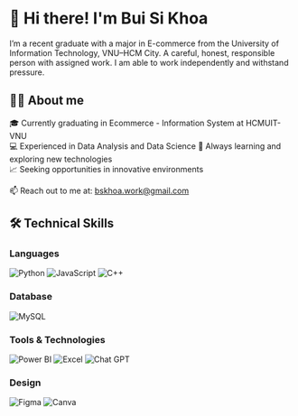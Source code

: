 # 👋 Hi there! I'm Bui Si Khoa

I’m a recent graduate with a major in E-commerce from the University of Information Technology, VNU–HCM City. A careful, honest, responsible person with assigned work. I am able to work independently and withstand pressure.
## 👨‍💻 About me

🎓 Currently graduating in Ecommerce - Information System at HCMUIT-VNU  
💻 Experienced in Data Analysis and Data Science
🌱 Always learning and exploring new technologies  
📈 Seeking opportunities in innovative environments  

📫 Reach out to me at: bskhoa.work@gmail.com

## 🛠️ Technical Skills

### Languages

![Python](https://img.shields.io/badge/python-3670A0?style=for-the-badge&logo=python&logoColor=ffdd54)
![JavaScript](https://img.shields.io/badge/javascript-%23323330.svg?style=for-the-badge&logo=javascript&logoColor=%23F7DF1E)
![C++](https://img.shields.io/badge/c++-%2300599C.svg?style=for-the-badge&logo=c%2B%2B&logoColor=white)

### Database

![MySQL](https://img.shields.io/badge/mysql-4479A1.svg?style=for-the-badge&logo=mysql&logoColor=white)

### Tools & Technologies
![Power BI](https://img.shields.io/badge/Power%20BI-F2C811?style=for-the-badge&logo=data%3Aimage%2Fjpeg%3Bbase64%2C%2F9j%2F4AAQSkZJRgABAQAAAQABAAD%2F2wCEAAkGBwgNCAgHDQcICAcHCA0HBwcHBw8IDQcNFREWFxURExUYHSggGBolHhMTIjEhLyk3Oi4uFx8zODYtNzQ5MysBCgoKDQ0NFQ0NFTcZFR8rKy0rNys3NysrKzcrKysrNys3Kys3Ky0yKy0rNys3Ky0tKysrLi0rKzc3Kys3LS8tN%2F%2FAABEIAOEA4QMBEQACEQEDEQH%2FxAAbAAEBAAMBAQEAAAAAAAAAAAAAAQMFBgQCB%2F%2FEADsQAQAAAwQECggGAwEAAAAAAAABAgMEBRFxMTNzsQYHExU0U1SBk8MSFCMycpKywiFBUVWU0SJhgyX%2FxAAbAQEBAAIDAQAAAAAAAAAAAAAAAQQFAgMGB%2F%2FEADcRAQABAQQFCwMDBAMAAAAAAAABAgMEBTERMkKBwRITFDRDUVJTgpGxFUFyIXHCIiMzYaHR4f%2FaAAwDAQACEQMRAD8A%2FcQAAAAAAAAAAAAAAcrfHCCvy09ChNCnTpTRkmrejCaapGGnDHRB5i%2F4vac5Nnd50RH6afvP%2FjZ2F0p5MVWn6y1XO14dur%2FO1v1C9%2BbLJ6PZeE52vDt1f5z6he%2FNk6PZeFOd7w7dX%2Bc%2BoXvzZOj2XhOd7x7dX%2Bc%2BoXvzZOj2XhTne8e3V%2FnX6he%2FNk6PZeE53vHt1f5z6he%2FNk6PZeE53vHt1f5z6he%2FNk6PZeFko37eUk0JvW5qkMfxkrSwnlmc7PFL3ROnl6f3carrZTGjk6HYXReElqs0K8JfQnhHk61PHH0Jv6equV7pvNlFpH6TlP8Apqraymyq5Mvay3UAAAAAAAAAAAAAAAAA%2BZ4%2F4zR%2FOEsYpVlKxm%2FNIaIZPnUZPQioYgiqAAgAIo6jgRNHC3S4%2FwCMI0ZoQ%2FSMfT%2FqD0WAzP8Adj7f08Wuv%2BxP78HUPQtcAAAAAAAAAAAAAAAAA%2BanuTfDFxqylYzfmcNEMnzyMnoRQABAATFRAAdRwI02%2FwD4%2Fe9DgOdr6f5Ndf8AY38HUvRNcAAAAAAAAAAAAAAAAA%2BanuTfDFxqylYzfmUNEMnzyMnoRQABFEAAUQHUcB9Nvyofe9BgOdr6f5Ndf9jfwdU9E1wAAAAAAAAAAAAAAAAD5qe5N8MXGrKVjN%2BYw0QyfPIyehFBRAAFEABAdTwG02%2FKh970GA52vp%2Fk12IbG%2Fg6p6JrgAAAAAAAAAAAAAAAAHzU9yb4Y7nGrKVjN%2BYQ0QyfPYyehFABRAQAEAB1PAbTeGVD73ocB7X0%2FwAmuxDY38HVvQtcAAAAAAAAAAAAAAAAA%2BanuTfDHclWUrGb8vhohk%2Bexk9CYgYqIACAAAijquAum8MqH3vQYDna%2Bni12IbG%2Fg6t6FrgAAAAAAAAAAAHhvK2RpSyyS4crPDHGMMfQh%2BrWYjfZsIiiz15%2FwCHfY2XLnTOTTzWmvGOMa9XHaRg89VebeqdM2k%2B7MiimPsnL1uuq%2BLFOkW3jn3leRT3Jy9brqvixTpFt4595ORT3HL1uuq%2BLMdItvHPvJyKe5OXrddV8WJz9t4595XkU9zz8jS6qn4cHTohz0z3nJUuqp%2BHANMpGjS6qn4cDQaZ72vvCxyQkjWkh6Po%2B%2FJDRh%2BsHCafvDtornKWtcHagCiAA6rgJpvDKh970GBdr6eLX4hsb%2BDrHoWtAAAAAAAAAAAAaO%2Bukw2UN8XmcY6xH7R8yzrtqb2vapkAIKAiCAYgiKw2rUVtnNuSclpzhoHBkoACKArq%2BAem8MqHmN%2FgXa%2Bni12IbG%2Fg6x6FrQAAAAAAAAAAAGivvpMNlLvi8xjHWI%2FGPmWfdtTe17VsgBMUExAxBEVAQGK1aits5tyS5U5w0DgyEUAQUB1fAPTeGVDzHoMCztfTxa7ENjfwda9A1oAAAAAAAAAAADQ330mGyl3xeYxjrEfjHzLPu2pva9qmQgAJiioCAAiKxWrUVtnNuJWnOHPuLJAFEAB1fALTeOVDzG%2FwLO19PFrsQ2N%2FB1z0DWgAAAAAAAAAAANBfnSYbGXfF5jGOsR%2BMfMs%2B7am9r2qZCIqAgAIigIDFatRW2c25HKnOGgGQgAIAo6zgDpvHKh5jfYH2vp4tdiGxv4Ouega0AAAAAAAAAAABoL96VLsZd8Xl8Y6xH4x8yz7rqb2tapkgICIAqAgArDao%2BwrbObci05w0OIyEBFAAHW8AdN45UPMb7A%2B19PFrsQ2N%2FB1z0DWgAAAAAAAAAAAOfv7pUuxl3xeXxnrMfjHzLYXXU3tbi1TITFFMQQAVATFBAYrVH2NbZzbhac4aBWQAAmIAOt4AabxyoeY3%2BB9r6eLXYhsb%2BDr2%2Fa0AAAAAB8VZ4SyTTx0Swxw%2FV12tpFnRNc%2FZaY0zoaqrWnmjGMZo%2FDCOEINBa29dpOmqf8ApmU0xGTHi6dKhpVMU0hiaREAEQfFSlJNCMIwhj%2BU0IfjBwqopqj9XKJmGtnljLNNLHTLHDNg1RomYlkROmNL5cVQDEExQYrVqKuzm3DlTnDQuTvQAEUAdbxf6bxyoeY32B9r6eLXYhsb%2BDsG%2Fa0AAAAAB57dqJ85d8GJfv8ABVu%2BYdllrw1TQMsBEAAERQBBAa6166fu3QYNrryyKNWGHF1uSIIKAxWrU1dnNuFpzhoXJ3ooAgCjruL%2FAE3llQ8xvcE7X08WuxDY38HYN%2B1oAAAAADz2%2Fo8%2Bcu%2BDEv3V6t3zDssteGpefZYAggoAgiAKINZa9dP3boMK115d9GrDC63MBMQMUGG1amrs5tyw5U5w0Lm7gBRAAddxfabyys%2FmN9gna%2Bni12IbG%2Fg7FvmtAAAAAAee39Hnzl3wYd%2F6vVu%2BYdllrw1Dz7MAEEARQEQAEGsteun7t0GHa68sijVhhdbkIICYisVp1NXZzbiM1jNona7kxABBUUdhxe6byys%2FmN7gna%2Bni1uIbG%2Fg7FvmtAAAAAAee8Ojz5y%2FVBh3%2Fq9W75h2WWvDUPPMxEUAQQABBBRBrLXrp%2B7dBh2uvLvo1YYXW5piCAYorFadTV2c25YzWM2hdruARQBAdhxeabyys%2FmN7gna%2Bni1uIbG%2Fg7JvmtAAAAAAea8Ojz5y%2FVBh4h1erd8w7bHXhqHnWYIIAggogAgCDWWyPtp%2B7dBiWmvLIo1YYXW5JiipiCAxWnU1dnNuWM1jNonc7gEABAdjxeabyys%2FmN7gna%2Bni1uIbG%2Fg7JvmtAAAAAAea8ejz5y%2FVBhYh1erd8w7bHXhp3nWYIIKIIAgAiADWWyPt6ndugxLTWlkUasMGLrc0ABEGK0x9jV2c25YzhYzaJ3u4BFAExB2PF3pvPKz%2BY3uC9r6eLW4hsb%2BDs29a0AAAAAB5rx6NUzl%2BqDCxDq1W75h22OvDTPOM0QQBABEABFQGrtmvqd26DEtNaWRRqwwuDkiBiKgMVp1NXZzbljOFjNone7RRMQAQHZcXWm88rP5je4L2np4tbiGxv4Ozb1rQAAAAAHmvLo1TOX6oMLEerVbvmHbY68NK80zQEQAEVAEAEFau2a%2Bp3boMS01pd9GrDDi4OaAAmKDFaY%2Bxq7ObctOcLGbRMl2gIAomIOy4udN55WfzG8wXtN3FrsR2N%2FB2jetYAAAAAA8t5dGqZy%2FVBg4j1ard8w7bHXhpXmmaCiCAIAqIAIg1ds19Tu3QY1prS76NWGBwczFBMQQVitMfY1dnNuWnOFjNo2S7BRABUB2fFzpvPKz%2BY3mC9pu4tbiOxv4O0b1rAAAAAAHlvLo1TOX6oMHEurVbvmHbY68NI8yzhABBRABEAEQau2a%2Bp3boMa01pZFGrDA4OSYioAgxWnU1dnNucqc4WM2jxZTsBUAUQHZ8XGm88rP5jeYL2m7i1uI7G%2Fg7VvGsAAAAAAeW8%2Bi1M5fqgwcS6tVu%2BYdthrw0jzDPRABAEAEQBRBqrbr6nd9MGNXrS76NWHncXMQQUxBitOpq7ObctOtCxm0bLdgoggKgO04t9N6ZWfzG8wbtN3FrcR2N%2FB2reNYAAAAAA8t59FqZy%2FVBgYl1Wrd8w7bDXho3mGeiACIAoggACDU23X1O7dBj160sijVhgcHMxBAEGK0x9jV2c25yp1oWGjZjsAQBRAdrxbwj%2F6c2H%2BMfV5YR%2FWMOU%2FuDeYNH%2BSf24tZiOxv4O1btrQAAAAAHxVpyzyTU4%2B7PDCLha2dNpRNFWUrTMxOmGkrWC0SzRhCnGpL%2BU9OGOPc8xbYfb2dWiKeVH%2BmdTbUTGehj9VtHUVfDi6eiXjy59nLnKO89VtHUVfDidEvHlz7LzlHenqto6ir4cU6JePLn2Oco7z1W0dRV8OJ0S8eXPsc5R3nqto7PV8OJ0S8eXPsc5R3nqto7PV8OJ0S8eXPsc5R3nqto7PV8OJ0S8eXPsc5R3nqto7PV8OJ0S8eXPsc5R3tZbLvtsa9SaFjtE0scMIwoxjj%2BEGPXcrzNU6LKfZ30W1nFMf1Qwc3W7sVp8GZx6DevKn2cues%2FFBzbbuxWnwZjoN68qfZees%2FFCc227sNp8GY6DevKn2Oes%2FFBzbb%2Bw2nwZk6DevKn2Oes%2FFDFXuy8I0qkIWC0xjGSMIQhQm%2FH8HKm43rlR%2Fan2WLay8UNRzLev7Xbf40zL6HePLly5%2By8cHMt6%2Ftdt%2FjTHRLx5cnP2XjhOZb1%2Fa7b%2FGmOiXjy5OfsvHBzLev7Xbf40x0S8eXK8%2FZeOGSz8Hr3qTwpwu60SRjH368nIyy%2F7jGLnTcbxVOjkTH7%2Fo41XmyiNPKfonB66JLFY4Wb0oVK083LWmrCGEJ54w%2FL%2FUMIQeiul2i72fIzn7tReLabWvlfb7NmynQAAAAAAAAAAAAAAAAAAAAAAAAAAAAAAAA%2F%2FZ&logoColor=black)
![Excel](https://img.shields.io/badge/Excel-217346?style=for-the-badge&logo=data%3Aimage%2Fpng%3Bbase64%2CiVBORw0KGgoAAAANSUhEUgAAAOEAAADhCAMAAAAJbSJIAAAA%2F1BMVEX%2F%2F%2F8AAAAOhkoRXDQbpGYHfT8vxYIAUB7S4NkAgECEvJ%2F7%2FfwfqWoRkFPU7eIAn1sXwXoMbDno9e8mqnCzs7Pg4OD19fXFxcULcz8HNBwKQCLQ5dols3MQhksJeD07yYsETyccZj8JSylXV1fr6%2BuMjIw7OztDeluAgIBJs4KpqakTXTZcqIAzMzNycnIkJCQaGhpISEhmZmbR0dGZmZnCwsItLS0%2BmGhztJFPoXWNwaYjjlfX9OaQz7AAsGqQ3rlSzZW949Gw5810wpxl0qCkzrgFXS6izba01sRkq4UOfkbf7%2BcAfDUzZkk9W0khaUNwloC7z8SnwLI8dVWMrJq%2FPgi1AAAKI0lEQVR4nOWdeXvTOBCH7bIcxrDQ4IO22%2BWIXUwhh%2BOkpWQPuru0QNkTvv9nWSe2m8SWbI00smTy%2B2efxCmr95E0MxpJY8OUrkF%2FGE4dP3EDzzYWsr3ATXxnGg77A%2Fn%2Fe0Pivz3oR8e%2Bm2ORZXuufxxJBZVEOIojxw3q2DY4A9eJ4pGcpsggjEM%2FYGRbV%2BCHsYTWYBOOhzMeumvK2XCM3CJUwqMwYR2YdNlJeITZKDzCQZR4wniZvCTCsz1YhH2hwVlVMOsjtQyHMHRR8TK5IUrbEAhjRwJeJgfBuAoTTnxx40KX7U8UE04SiXiZEkFGIcK%2BfL4lo5DRESCM2%2BFbMgrMR27CI3n2hSSHOwrgJBxPsbw7q7wpZzjHR9iX4f%2Ba5PJNRx7CcbsDdCWHpxs5CKO2B%2BhKXtQC4clMGd9CsxPZhEPcABuuYCiX8Fgx30LHEglPVJjQqlzQSIUQDtWZmE15kJEKINRhhBYCjFRmwrGvmmpDPrNrZCUc6TEFV3JZ06uMhBNdpuBKHuO6kY1QYRhDF2OAw0QYykxU8MtmSlWxEIaqUahiQWQgnKrmqNEUg1AnN1hVs2NsJNQbkAGxiVDnIZqpaaA2EOprZFZqMDf1hF0AbEKsJYz09INl2bWuv45Qw1CNrNoAroZw1BXAFLEmDKcTjnVbTdTJpS%2Bm6IR6rQeb5MMJdff0ZVE9P41wqLrFYNFyNxTCk%2B5YmUIeJQNHIeySlSnkQgi7NgkzkacikbB7kzATcSqSCE9U703wKiBNRRKh2t0lEc3YCCPV7RQQIQavEo675yhW8qrRW5VQ1RY2jpxmwr7qNgqqcpyhTNipFQVJlVVGmVD%2FzFOTypmpEuFRl81MJu%2BolhDHzNhX3zPpJxZdQZNFTh1hjML386MHTPrlIZOe%2FNqDNSCuIcQ4bdh7%2BeA7Nv1wi00P3%2F0EakFCJ0TxFC8Z%2BdgJb916BxupfSohRhees%2FYghPDhb6A2JDTCCQKg8bsMwlt%2FwBoxoRBidKHNPkghhE9grUjIhChdKIsQ6DImREKUBKkmhD6JMEbZhtGE0I4JhEjhjB6Ea4HNihAFUBtCo0qItBmqDWFYIURaF2pD6JYJsZb22hBeh24FIVYGUR%2FC2SbhACsJrA9hMNggRMuR6kNY5E5zQrRraBoRJuuEeOkZjQjzhI2B6Qz1IsxdooE7SLUiTFaEY7yzTzoR2uNrQuiOqN2jSyPCbMfUgLv7g487Fl07FN1XQDi7JgS5%2B%2Fc7VIp6VRilEwYFISgP%2FIGTj4AonXCZGzaAvsI75Sc8fNw2YZgTQhI0Al24s3Nxsf7p5v17zHrER%2BhnhCPINHwrQvh4%2F%2FHNNRGMD02chMFoSQiahnfFCC%2FaJVxMRAO4rhAkfNoyYbQkBCXZOkboLAlBGZqOEboLQtjyvmOE6ULfMPugP%2B4Yod1PCWEJjI4RpqbGAJ4lrRKSIm5KEK6A8DglhG05VQhPzzJZ1e9ONSD0U0JYsrtCeNazl1ohWqf5V6%2FLv1VA6KaEsCRUhdB6mz04WH3zIfumGsIqIPRMYwD72%2Bo8PDzInrzJn1iv80qzh%2BVfqiC0BwZww4JgaU6zJ715%2Fvlqk1gtYcoHzNEQvIX1Pnv0fvnIupt9OiC4FRWEQwOYKiX5w8PsVFZmbPIPvTNNCEMDeNySRGi9yZ4tuq3oUOI6UgXh1ABu3xNjmsJ6vrGssxy2amYUEToG8IwJmfA0H5qHO7lhJWdzVBD6BjChT45LC%2FNyWfyXHL2qIEwM4P49LfLO%2Bs7OGtIj%2F0YJoWsAN38phIVTzERwhcoIAwO4c0jrwyJ4W4iacVRB6BnAP6WvD6%2BKn%2FQqawqVhOA%2FpBJaH%2B2mnyghBItOeLf4CcWQEgjvdYpwfj2hq%2BvCFeHz3TV9us8u9YSfz1e%2FOSD%2FJCXc2391Y6Xdm8zaUU5ofVz%2FEW1zIyW8wUd4KECIY0vnmSXNPb5NsaYqCG0cf2hdZk%2BLqO2cErUpIPRQYpoicdHbsUopDfWEAU5ces1lneWsc10IXYy1xXW6zSqnNDQgTDDWh%2FPcvmSJi%2FwDySmqIPQR1vhW7govNzJRV5r0oSOepymyNFdFNvFgHVg54VQ81zYv5UcLY2NXMxkqCEPhfGlhWg4q35xr0YdD0Zx30WPGfPVgnt9qrThFFYR90X2LPAFsXH5eo86D1ErwpoDQHojuPc1fZ9rMj%2BZfakDoie8fEg9dUk5iKiB0xfeAIVJA6CPs4%2BtNeNzyWYz2CaOWz9O0Trg8T9PmmajWCZdnoto819Y6odv22cTWCR34%2BVKhM8K7rRNG8DPCQue8b7ROGMPPeZMTMIzaLxFasgnzc96wqObD52YSii729p6%2FWtPuj8z6JHRWH3g375J%2B86deu3t7ezc49UzsvgWwdtL5a46Revj4aQr4vGXCmOve06LQ1QFdfz4nan9PBJCTMOC8u1avv%2FZo2ucH5CSccd8%2FrJH94ik%2FBzbh6v4h5h3SFzIA%2BQjX7pBi3gPWiHDtHjDmXW6NCNfvciPex9eHcOM%2BPmJNBX0IN2oqINbF0Idwsy4GXm0TbQhLtU3w6tNoQ1iqT4NXY0gbwnKNIbQ6UboQVupEodX60oWwWusLq16bLoRmlRCp5p4mhKSae0h1E%2FUgJNZNRKp9qQchsfYlUv1SPQjJ9UtxatDKIfwb1gpKDVqcTvznQgbhC1gjaHWEUTrx39sSAG%2F%2FB2oDtRY0TugmIVFz8QWrnjdKJ159we7F21%2FugFpQU5Mdp66%2B9%2FXZbUy9%2BopYVx8rsLmDKdR3I2zB%2By2%2B%2FXeUbMF7Zr79dwVtwfuetuCdXd%2F%2Be9e24N15W%2FD%2Bw2%2F%2FHZZb8B7SLXiX7Ba8D7iDUxH4TufuTUXwe7m34N3q3VplVFYULITmqDvWxhvRMWoIzUlXEL1JDUUdoRm1V8lARDYh3mYkRDxJJFNhLUM9YScQ6wGbCDuQmSpnnqCE2nt%2BqqdnJtQcsRGQgVDrgdo0RNkINTY3DUaGmdAM9fSLNgsgG6EZ6RjdeLWOHkioYwBXG6rBCc2RbisNtybY5iI0x3qtF336comXUC%2FH2OwGeQjNoS6T0aPlZEQJzRM9JqNLyaohEOoxUgEjlIPQHKre0wggI5SH0DxRuzM1A41QLkKlAQ5jGCNKaI5VbYQ7zE5QkNA0%2ByqMqls5hCCR0BxP2x6q3pSnA%2FkJTfOo3aHqHDU3CZnQNGO8e5lNSuLm5kggTKdjO4wJ3wTEIEzXjfIZE8Z1oCTClNGXmeKwfUE%2BBMJ0PsqzOY7A%2FEMkTBXK8I8uU6KpUTiEqdGZ4YbkwUzIvKwJi9A0B1GCFQV4STRAaxceYaqjMBE3O3YScnt3klAJU42HQsM1mA05gzOqsAkXikOfhzLwQwTTWZEMwlSjOHLcgHXI2oHrRDFrAhQoSYRLDfrRse96dZy25%2FrHUR%2FPrlQlkzDXoD8Mp46fuEEOa3uBm%2FjONBxKRcv1P4WDqX%2Fj7JrbAAAAAElFTkSuQmCC&logoColor=white)
![Chat GPT](https://img.shields.io/badge/chatGPT-74aa9c?style=for-the-badge&logo=openai&logoColor=white)

### Design
![Figma](https://img.shields.io/badge/Figma-F24E1E?style=for-the-badge&logo=figma&logoColor=white)
![Canva](https://img.shields.io/badge/Canva-%2300C4CC.svg?style=for-the-badge&logo=Canva&logoColor=white)

